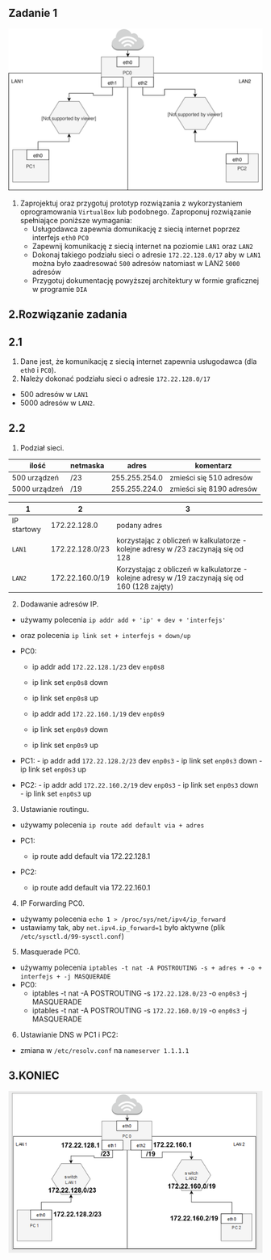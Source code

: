Zadanie 1
---------

![zadanie 1](zadanie-1.svg)

1. Zaprojektuj oraz przygotuj prototyp rozwiązania z wykorzystaniem oprogramowania ``VirtualBox`` lub podobnego. 
Zaproponuj rozwiązanie spełniające poniższe wymagania:
   * Usługodawca zapewnia domunikację z siecią internet poprzez interfejs ``eth0`` ``PC0``
   * Zapewnij komunikację z siecią internet na poziomie ``LAN1`` oraz ``LAN2``
   * Dokonaj takiego podziału sieci o adresie ``172.22.128.0/17`` aby w ``LAN1`` można było zaadresować ``500`` adresów natomiast w LAN2 ``5000`` adresów    
   * Przygotuj dokumentację powyższej architektury w formie graficznej w programie ``DIA``
   
   
2.Rozwiązanie zadania
---------------------
2.1
---
1. Dane jest, że komunikację z siecią internet zapewnia usługodawca (dla ``eth0`` i ``PC0``).
2. Należy dokonać podziału sieci o adresie ``172.22.128.0/17``
  * 500 adresów w ``LAN1``
  * 5000 adresów w ``LAN2``.
  
2.2
---
1. Podział sieci.

| ilość | netmaska | adres | komentarz |
|-------|----------|-------|-----------|
| 500 urządzeń  | /23 | 255.255.254.0 | zmieści się 510 adresów |
| 5000 urządzeń | /19 | 255.255.224.0 | zmieści się 8190  adresów |

| 1 | 2 | 3 |
|---|---|---|
| IP startowy | 172.22.128.0    | podany adres |                                                                      
|   ``LAN1``  | 172.22.128.0/23 | korzystając z obliczeń w kalkulatorze - kolejne adresy w /23 zaczynają się od 128 |
|   ``LAN2``  | 172.22.160.0/19 | Korzystając z obliczeń w kalkulatorze - kolejne adresy w /19 zaczynają się od 160 (128 zajęty)

2. Dodawanie adresów IP.
  * używamy polecenia ``ip addr add + 'ip' + dev + 'interfejs'``
  * oraz polecenia ``ip link set + interfejs + down/up``
  
  * PC0:
    - ip addr add ``172.22.128.1/23`` dev ``enp0s8``
    - ip link set ``enp0s8`` down
    - ip link set ``enp0s8`` up

    - ip addr add ``172.22.160.1/19`` dev ``enp0s9``
    - ip link set ``enp0s9`` down
    - ip link set ``enp0s9`` up

   * PC1:
    - ip addr add ``172.22.128.2/23`` dev ``enp0s3``
    - ip link set ``enp0s3`` down
    - ip link set ``enp0s3`` up

   * PC2:
    - ip addr add ``172.22.160.2/19`` dev ``enp0s3``
    - ip link set ``enp0s3`` down
    - ip link set ``enp0s3`` up

3. Ustawianie routingu.
  * używamy polecenia ``ip route add default via + adres``
  
  * PC1:
    - ip route add default via 172.22.128.1
  * PC2:
    - ip route add default via 172.22.160.1
  
4. IP Forwarding PC0.
  * używamy polecenia ``echo 1 > /proc/sys/net/ipv4/ip_forward``
  * ustawiamy tak, aby ``net.ipv4.ip_forward=1`` było aktywne (plik ``/etc/sysctl.d/99-sysctl.conf``)
  
  
5. Masquerade PC0.
  * używamy polecenia ``iptables -t nat -A POSTROUTING -s + adres + -o + interfejs + -j MASQUERADE`` 
  * PC0:
    - iptables -t nat -A POSTROUTING -s ``172.22.128.0/23`` -o ``enp0s3`` -j MASQUERADE
    - iptables -t nat -A POSTROUTING -s ``172.22.160.0/19`` -o ``enp0s3`` -j MASQUERADE
    
6. Ustawianie DNS w PC1 i PC2:
  * zmiana w ``/etc/resolv.conf``
    na ``nameserver 1.1.1.1``
    
    
3.KONIEC
--------
 
![](koniec.png)
```
